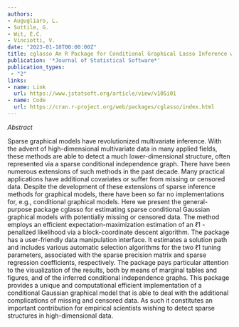```yaml
---
authors:
- Augugliaro, L.
- Sottile, G.
- Wit, E.C.
- Vinciotti, V.
date: "2023-01-18T00:00:00Z"
title: cglasso An R Package for Conditional Graphical Lasso Inference with Censored and Missing Values
publication: '*Journal of Statistical Software*'  
publication_types:
 - "2"
links:
- name: Link
  url: https://www.jstatsoft.org/article/view/v105i01
- name: Code
  url: https://cran.r-project.org/web/packages/cglasso/index.html
---
```


*Abstract*

Sparse graphical models have revolutionized multivariate inference. With the advent of high-dimensional multivariate data in many applied fields, these methods are able to detect a much lower-dimensional structure, often represented via a sparse conditional independence graph. There have been numerous extensions of such methods in the past decade. Many practical applications have additional covariates or suffer from missing or censored data. Despite the development of these extensions of sparse inference methods for graphical models, there have been so far no implementations for, e.g., conditional graphical models. Here we present the general-purpose package cglasso for estimating sparse conditional Gaussian graphical models with potentially missing or censored data. The method employs an efficient expectation-maximization estimation of an ℓ1 -penalized likelihood via a block-coordinate descent algorithm. The package has a user-friendly data manipulation interface. It estimates a solution path and includes various automatic selection algorithms for the two ℓ1 tuning parameters, associated with the sparse precision matrix and sparse regression coefficients, respectively. The package pays particular attention to the visualization of the results, both by means of marginal tables and figures, and of the inferred conditional independence graphs. This package provides a unique and computational efficient implementation of a conditional Gaussian graphical model that is able to deal with the additional complications of missing and censored data. As such it constitutes an important contribution for empirical scientists wishing to detect sparse structures in high-dimensional data.
